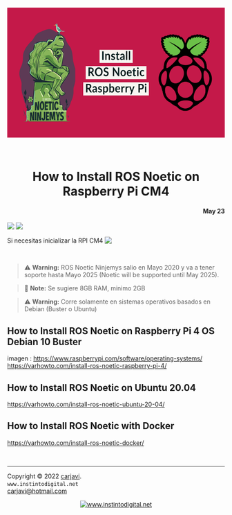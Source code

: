 <p align="center"><img src="./img/How-to-Install-ROS-Noetic-on-Raspberry-Pi-4.webp" height="300" alt=" " /></p>
<br>
<h1 align="center">How to Install ROS Noetic on Raspberry Pi CM4</h1> 
<h4 align="right">May 23</h4>

<img src="https://img.shields.io/badge/Hardware-Raspberry%20ver%204-red"/>
<img src="https://img.shields.io/badge/OS%20-Raspbian%20GNU%2FLinux%2010%20(buster)-yellowgreen"/>


<br>

Si necesitas inicializar la RPI CM4 
<a href="https://github.com/carjavi/RPI-CM4-getting-started">
<img  align="top" width="30"  src="https://cdn.jsdelivr.net/gh/devicons/devicon/icons/raspberrypi/raspberrypi-original.svg"></a> 


<br>


> :warning: **Warning:** ROS Noetic Ninjemys salio en Mayo 2020 y va a tener soporte hasta Mayo 2025 (Noetic will be supported until May 2025).

> :memo: **Note:** Se sugiere 8GB RAM, minimo 2GB

> :warning: **Warning:** Corre solamente en sistemas operativos basados en Debian (Buster o Ubuntu)


## How to Install ROS Noetic on Raspberry Pi 4 OS Debian 10 Buster
imagen : https://www.raspberrypi.com/software/operating-systems/
https://varhowto.com/install-ros-noetic-raspberry-pi-4/

## How to Install ROS Noetic on Ubuntu 20.04
https://varhowto.com/install-ros-noetic-ubuntu-20-04/

## How to Install ROS Noetic with Docker
https://varhowto.com/install-ros-noetic-docker/


<br>

---
Copyright &copy; 2022 [carjavi](https://github.com/carjavi). <br>
```www.instintodigital.net``` <br>
carjavi@hotmail.com <br>
<p align="center">
    <a href="https://instintodigital.net/" target="_blank"><img src="./img/developer.png" height="100" alt="www.instintodigital.net"/></a>
</p>